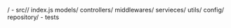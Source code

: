 / 
    - src//
        index.js
        models/
        controllers/
        middlewares/
        servieces/
        utils/
        config/
        repository/
    - tests
